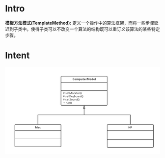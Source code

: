 # Intro
**模板方法模式(TemplateMethod):** 定义一个操作中的算法框架，而将一些步骤延迟到子类中。使得子类可以不改变一个算法的结构既可以重订义该算法的某些特定步骤。
# Intent
![alt text](./etc/TemplateMethod.png "TemplateMethod")